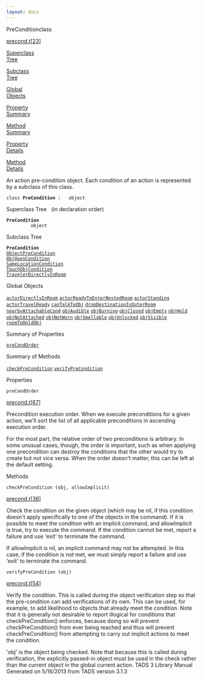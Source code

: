 ```yaml
---
layout: docs
---
```

<span class="title">PreCondition</span><span class="type">class</span>

[precond.t](../file/precond.t.html)\[[23](../source/precond.t.html#23)\]

[Superclass  
Tree](#_SuperClassTree_)

[Subclass  
Tree](#_SubClassTree_)

[Global  
Objects](#_ObjectSummary_)

[Property  
Summary](#_PropSummary_)

[Method  
Summary](#_MethodSummary_)

[Property  
Details](#_Properties_)

[Method  
Details](#_Methods_)



An action pre-condition object. Each condition of an action is
represented by a subclass of this class.

`class `**`PreCondition`**` :   object`



<span id="_SuperClassTree_"></span>



<span class="hdln">Superclass Tree</span>   (in declaration order)



**`PreCondition`**  
`         object`  
<span id="_SubClassTree_"></span>



<span class="hdln">Subclass Tree</span>  



**`PreCondition`**  
[`ObjectPreCondition`](../object/ObjectPreCondition.html)  
[`ObjOpenCondition`](../object/ObjOpenCondition.html)  
[`SameLocationCondition`](../object/SameLocationCondition.html)  
[`TouchObjCondition`](../object/TouchObjCondition.html)  
[`TravelerDirectlyInRoom`](../object/TravelerDirectlyInRoom.html)  
<span id="_ObjectSummary_"></span>



<span class="hdln">Global Objects</span>  



[`actorDirectlyInRoom`](../object/actorDirectlyInRoom.html) [`actorReadyToEnterNestedRoom`](../object/actorReadyToEnterNestedRoom.html) [`actorStanding`](../object/actorStanding.html) [`actorTravelReady`](../object/actorTravelReady.html) [`canTalkToObj`](../object/canTalkToObj.html) [`dropDestinationIsOuterRoom`](../object/dropDestinationIsOuterRoom.html) [`nearbyAttachableCond`](../object/nearbyAttachableCond.html) [`objAudible`](../object/objAudible.html) [`objBurning`](../object/objBurning.html) [`objClosed`](../object/objClosed.html) [`objEmpty`](../object/objEmpty.html) [`objHeld`](../object/objHeld.html) [`objNotAttached`](../object/objNotAttached.html) [`objNotWorn`](../object/objNotWorn.html) [`objSmellable`](../object/objSmellable.html) [`objUnlocked`](../object/objUnlocked.html) [`objVisible`](../object/objVisible.html) [`roomToHoldObj`](../object/roomToHoldObj.html)
<span id="_PropSummary_"></span>



<span class="hdln">Summary of Properties</span>  



[`preCondOrder`](#preCondOrder)

<span id="_MethodSummary_"></span>



<span class="hdln">Summary of Methods</span>  



[`checkPreCondition`](#checkPreCondition) [`verifyPreCondition`](#verifyPreCondition)

<span id="_Properties_"></span>



<span class="hdln">Properties</span>  



<span id="preCondOrder"></span>

`preCondOrder`

[precond.t](../file/precond.t.html)\[[67](../source/precond.t.html#67)\]



Precondition execution order. When we execute preconditions for a given
action, we'll sort the list of all applicable preconditions in ascending
execution order.

For the most part, the relative order of two preconditions is arbitrary.
In some unusual cases, though, the order is important, such as when
applying one precondition can destroy the conditions that the other
would try to create but not vice versa. When the order doesn't matter,
this can be left at the default setting.



<span id="_Methods_"></span>



<span class="hdln">Methods</span>  



<span id="checkPreCondition"></span>

`checkPreCondition (obj, allowImplicit)`

[precond.t](../file/precond.t.html)\[[36](../source/precond.t.html#36)\]



Check the condition on the given object (which may be nil, if this
condition doesn't apply specifically to one of the objects in the
command). If it is possible to meet the condition with an implicit
command, and allowImplicit is true, try to execute the command. If the
condition cannot be met, report a failure and use 'exit' to terminate
the command.

If allowImplicit is nil, an implicit command may not be attempted. In
this case, if the condition is not met, we must simply report a failure
and use 'exit' to terminate the command.



<span id="verifyPreCondition"></span>

`verifyPreCondition (obj)`

[precond.t](../file/precond.t.html)\[[54](../source/precond.t.html#54)\]



Verify the condition. This is called during the object verification step
so that the pre-condition can add verifications of its own. This can be
used, for example, to add likelihood to objects that already meet the
condition. Note that it is generally not desirable to report illogical
for conditions that checkPreCondition() enforces, because doing so will
prevent checkPreCondition() from ever being reached and thus will
prevent checkPreCondition() from attempting to carry out implicit
actions to meet the condition.

'obj' is the object being checked. Note that because this is called
during verification, the explicitly passed-in object must be used in the
check rather than the current object in the global current action.
TADS 3 Library Manual  
Generated on 5/16/2013 from TADS version 3.1.3


